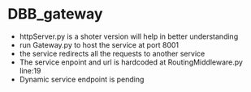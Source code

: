 # DBB_gateway
- httpServer.py is a shoter version will help in better understanding
- run Gateway.py to host the service at port 8001
- the service redirects all the requests to another service
- The service enpoint and url is hardcoded at RoutingMiddleware.py line:19
- Dynamic service endpoint is pending